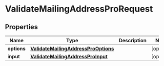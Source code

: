 
# ValidateMailingAddressProRequest

## Properties
Name | Type | Description | Notes
------------ | ------------- | ------------- | -------------
**options** | [**ValidateMailingAddressProOptions**](ValidateMailingAddressProOptions.md) |  |  [optional]
**input** | [**ValidateMailingAddressProInput**](ValidateMailingAddressProInput.md) |  |  [optional]




